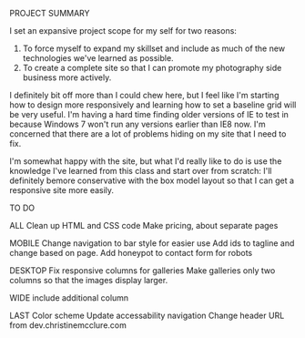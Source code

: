 PROJECT SUMMARY

I set an expansive project scope for my self for two reasons:

1. To force myself to expand my skillset and include as much of the new technologies we've learned as possible. 
2. To create a complete site so that I can promote my photography side business more actively. 

I definitely bit off more than I could chew here, but I feel like I'm starting how to design more responsively and learning how to set a baseline grid will be very useful. I'm having a hard time finding older versions of IE to test in because Windows 7 won't run any versions earlier than IE8 now. I'm concerned that there are a lot of problems hiding on my site that I need to fix. 

I'm somewhat happy with the site, but what I'd really like to do is use the knowledge I've learned from this class and start over from scratch: I'll definitely bemore conservative with the box model layout so that I can get a responsive site more easily. 





TO DO 

ALL
Clean up HTML and CSS code
Make pricing, about separate pages

MOBILE
Change navigation to bar style for easier use
Add ids to tagline and change based on page. 
Add honeypot to contact form for robots

DESKTOP
Fix responsive columns for galleries
Make galleries only two columns so that the images display larger.


WIDE
include additional column

LAST
Color scheme
Update accessability navigation
Change header URL from dev.christinemcclure.com
